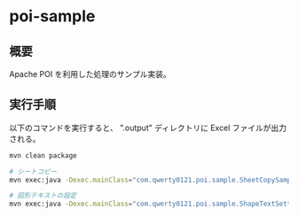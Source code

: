 # poi-sample

## 概要

Apache POI を利用した処理のサンプル実装。

## 実行手順

以下のコマンドを実行すると、 ".output" ディレクトリに Excel ファイルが出力される。

```bash
mvn clean package

# シートコピー
mvn exec:java -Dexec.mainClass="com.qwerty0121.poi.sample.SheetCopySample"

# 図形テキストの設定
mvn exec:java -Dexec.mainClass="com.qwerty0121.poi.sample.ShapeTextSettingSample"
```
